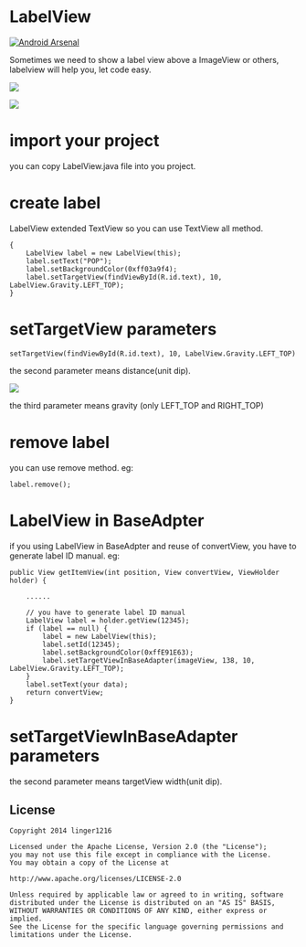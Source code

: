 # LabelView

[![Android Arsenal](https://img.shields.io/badge/Android%20Arsenal-LabelView-brightgreen.svg?style=flat)](https://android-arsenal.com/details/3/1538)

Sometimes we need to show a label view above a ImageView or others, labelview will help you, let code easy.

![](./img1.png)

![](./img3.png)


# import your project

you can copy LabelView.java file into you project.

# create label

LabelView extended TextView so you can use TextView all method.

```
{
    LabelView label = new LabelView(this);
    label.setText("POP");
    label.setBackgroundColor(0xff03a9f4);
    label.setTargetView(findViewById(R.id.text), 10, LabelView.Gravity.LEFT_TOP);
}
```
# setTargetView parameters

    setTargetView(findViewById(R.id.text), 10, LabelView.Gravity.LEFT_TOP)

the second parameter means distance(unit dip).

![](./img2.png)

the third parameter means gravity (only LEFT_TOP and RIGHT_TOP)


# remove label

you can use remove method. eg:

```
label.remove();
```


# LabelView in BaseAdpter

if you using LabelView in BaseAdpter and reuse of convertView, you have to generate label ID manual. eg:

```
public View getItemView(int position, View convertView, ViewHolder holder) {

	......
	
    // you have to generate label ID manual
    LabelView label = holder.getView(12345);
    if (label == null) {
        label = new LabelView(this);
        label.setId(12345);
        label.setBackgroundColor(0xffE91E63);
        label.setTargetViewInBaseAdapter(imageView, 138, 10, LabelView.Gravity.LEFT_TOP);
    }
    label.setText(your data);
    return convertView;
}
```

# setTargetViewInBaseAdapter parameters

the second parameter means targetView width(unit dip).


License
----------

    Copyright 2014 linger1216

    Licensed under the Apache License, Version 2.0 (the "License");
    you may not use this file except in compliance with the License.
    You may obtain a copy of the License at

    http://www.apache.org/licenses/LICENSE-2.0

    Unless required by applicable law or agreed to in writing, software
    distributed under the License is distributed on an "AS IS" BASIS,
    WITHOUT WARRANTIES OR CONDITIONS OF ANY KIND, either express or implied.
    See the License for the specific language governing permissions and
    limitations under the License.